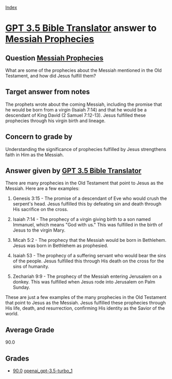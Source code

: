 
[Index](../../../index.md)
# [GPT 3.5 Bible Translator](../../answering_models/GPT_3.5_Bible_Translator.md) answer to [Messiah Prophecies](../../questions/Messiah_Prophecies.md)

## Question [Messiah Prophecies](../../questions/Messiah_Prophecies.md)
What are some of the prophecies about the Messiah mentioned in the Old Testament, and how did Jesus fulfill them?

## Target answer from notes
The prophets wrote about the coming Messiah, including the promise that he would be born from a virgin (Isaiah 7:14) and that he would be a descendant of King David (2 Samuel 7:12-13). Jesus fulfilled these prophecies through his virgin birth and lineage.

## Concern to grade by
Understanding the significance of prophecies fulfilled by Jesus strengthens faith in Him as the Messiah.

## Answer given by [GPT 3.5 Bible Translator](../../answering_models/GPT_3.5_Bible_Translator.md)
There are many prophecies in the Old Testament that point to Jesus as the Messiah. Here are a few examples:

1. Genesis 3:15 - The promise of a descendant of Eve who would crush the serpent's head. Jesus fulfilled this by defeating sin and death through His sacrifice on the cross.

2. Isaiah 7:14 - The prophecy of a virgin giving birth to a son named Immanuel, which means "God with us." This was fulfilled in the birth of Jesus to the virgin Mary.

3. Micah 5:2 - The prophecy that the Messiah would be born in Bethlehem. Jesus was born in Bethlehem as prophesied.

4. Isaiah 53 - The prophecy of a suffering servant who would bear the sins of the people. Jesus fulfilled this through His death on the cross for the sins of humanity.

5. Zechariah 9:9 - The prophecy of the Messiah entering Jerusalem on a donkey. This was fulfilled when Jesus rode into Jerusalem on Palm Sunday.

These are just a few examples of the many prophecies in the Old Testament that point to Jesus as the Messiah. Jesus fulfilled these prophecies through His life, death, and resurrection, confirming His identity as the Savior of the world.

## Average Grade
90.0

## Grades
 * [90.0](./Messiah_Prophecies_grades/openai_gpt-3.5-turbo_1.md) [openai_gpt-3.5-turbo_1](../../grading_models/openai_gpt-3.5-turbo_1.md)
